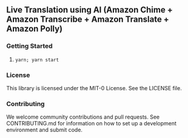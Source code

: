 ## Live Translation using AI (Amazon Chime + Amazon Transcribe + Amazon Translate + Amazon Polly)

### Getting Started

1. ``yarn; yarn start``


### License
This library is licensed under the MIT-0 License. See the LICENSE file.

### Contributing
We welcome community contributions and pull requests. See CONTRIBUTING.md for information on how to set up a development environment and submit code.

